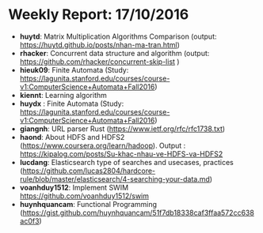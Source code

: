 # Weekly Report: 17/10/2016

- **huytd**: Matrix Multiplication Algorithms Comparison (output: https://huytd.github.io/posts/nhan-ma-tran.html)
- **rhacker**: Concurrent data structure and algorithm (output: https://github.com/rhacker/concurrent-skip-list )
- **hieuk09**: Finite Automata (Study: https://lagunita.stanford.edu/courses/course-v1:ComputerScience+Automata+Fall2016)
- **kiennt**: Learning algorithm
- **huydx** : Finite Automata (Study: https://lagunita.stanford.edu/courses/course-v1:ComputerScience+Automata+Fall2016)
- **giangnh**: URL parser Rust (https://www.ietf.org/rfc/rfc1738.txt)
- **haond**: About HDFS and HDFS2 (https://www.coursera.org/learn/hadoop). Output : https://kipalog.com/posts/Su-khac-nhau-ve-HDFS-va-HDFS2
- **lucdang**: Elasticsearch type of searches and usecases, practices (https://github.com/lucas2804/hardcore-rule/blob/master/elasticsearch/4-searching-your-data.md)
- **voanhduy1512**: Implement SWIM https://github.com/voanhduy1512/swim
- **huynhquancam**: Functional Programming
  (https://gist.github.com/huynhquancam/51f7db18338caf3ffaa572cc638ac0f3)
